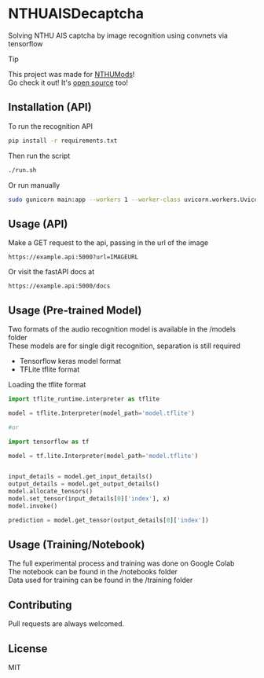 # NTHUAISDecaptcha

Solving NTHU AIS captcha by image recognition using convnets via tensorflow

> [!TIP]
> This project was made for [NTHUMods](https://nthumods.com/)!  
> Go check it out! It's [open source](https://github.com/nthumodifications/courseweb) too!

## Installation (API)

To run the recognition API

```bash
pip install -r requirements.txt
```

Then run the script

```bash
./run.sh
```

Or run manually

```bash
sudo gunicorn main:app --workers 1 --worker-class uvicorn.workers.UvicornWorker --bind 0.0.0.0:5000
```

## Usage (API)

Make a GET request to the api, passing in the url of the image

```
https://example.api:5000?url=IMAGEURL
```

Or visit the fastAPI docs at

```
https://example.api:5000/docs
```

## Usage (Pre-trained Model)

Two formats of the audio recognition model is available in the /models folder  
These models are for single digit recognition, separation is still required

- Tensorflow keras model format
- TFLite tflite format

Loading the tflite format

```py
import tflite_runtime.interpreter as tflite

model = tflite.Interpreter(model_path='model.tflite')

#or

import tensorflow as tf

model = tf.lite.Interpreter(model_path='model.tflite')


input_details = model.get_input_details()
output_details = model.get_output_details()
model.allocate_tensors()
model.set_tensor(input_details[0]['index'], x)
model.invoke()

prediction = model.get_tensor(output_details[0]['index'])
```

## Usage (Training/Notebook)

The full experimental process and training was done on Google Colab  
The notebook can be found in the /notebooks folder  
Data used for training can be found in the /training folder

## Contributing

Pull requests are always welcomed.

## License

MIT
